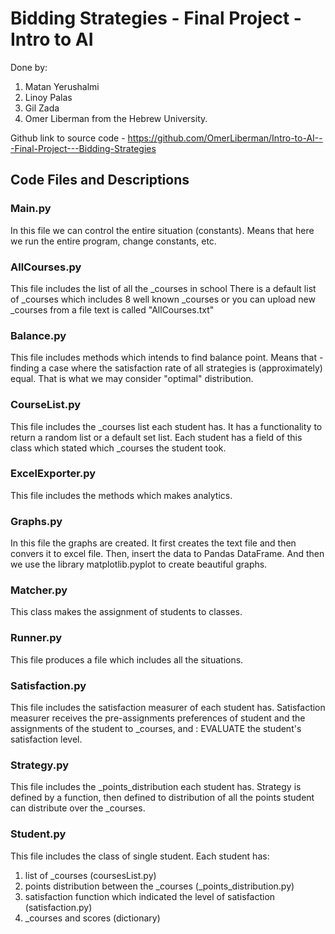 # Bidding Strategies - Final Project - Intro to AI

Done by: 
1) Matan Yerushalmi 
2) Linoy Palas 
3) Gil Zada 
4) Omer Liberman 
from the Hebrew University.

Github link to source code - https://github.com/OmerLiberman/Intro-to-AI---Final-Project---Bidding-Strategies

## Code Files and Descriptions ##

### Main.py ###
In this file we can control the entire situation (constants).
Means that here we run the entire program, change constants, etc.

### AllCourses.py ###
This file includes the list of all the _courses in school
There is a default list of _courses which includes 8 well known _courses
or you can upload new _courses from a file text is called "AllCourses.txt"

### Balance.py ###
This file includes methods which intends to find balance point.
Means that - finding a case where the satisfaction rate of all strategies
is (approximately) equal.
That is what we may consider "optimal" distribution.

### CourseList.py ###
This file includes the _courses list each student has.
It has a functionality to return a random list or a default set list.
Each student has a field of this class which stated which _courses the student took.

### ExcelExporter.py ###
This file includes the methods which makes analytics.

### Graphs.py ###
In this file the graphs are created.
It first creates the text file and then convers it to excel file.
Then, insert the data to Pandas DataFrame.
And then we use the library matplotlib.pyplot to create beautiful graphs.

### Matcher.py ###
This class makes the assignment of students to classes.

### Runner.py ###
This file produces a file which includes all the situations.

### Satisfaction.py ###
This file includes the satisfaction measurer of each student has.
Satisfaction measurer receives the pre-assignments preferences of student
and the assignments of the student to _courses, and : EVALUATE the student's satisfaction level.

### Strategy.py ###
This file includes the _points_distribution each student has.
Strategy is defined by a function, then defined to distribution of
all the points student can distribute over the _courses.

### Student.py ###
This file includes the class of single student.
Each student has:
1) list of _courses (coursesList.py)
2) points distribution between the _courses (_points_distribution.py)
3) satisfaction function which indicated the level of satisfaction (satisfaction.py)
4) _courses and scores (dictionary)


